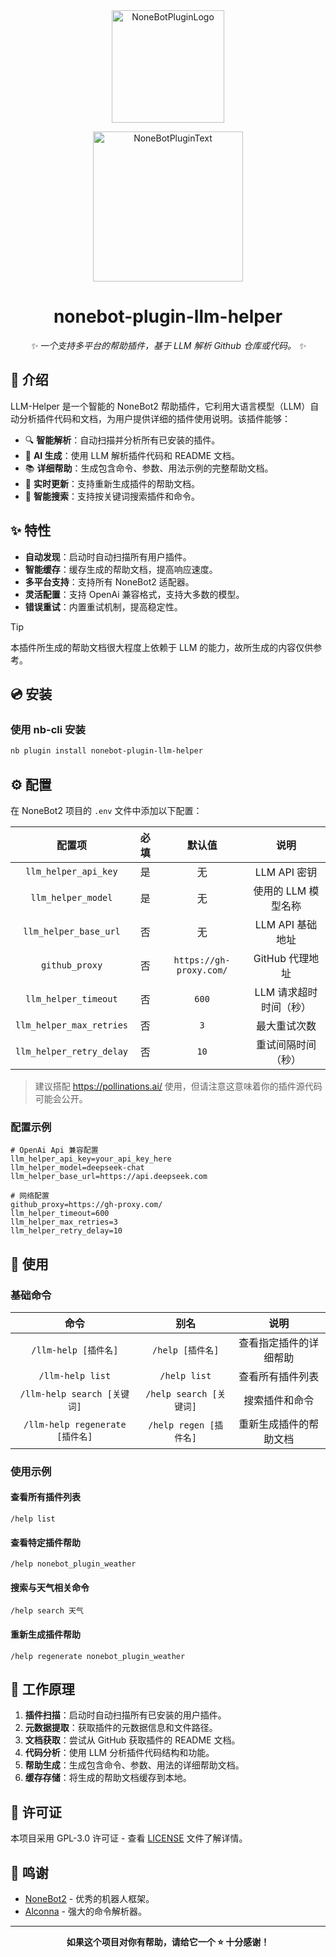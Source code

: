 <div align="center">
  <a href="https://v2.nonebot.dev/store"><img src="https://github.com/A-kirami/nonebot-plugin-template/blob/resources/nbp_logo.png" width="180" height="180" alt="NoneBotPluginLogo"></a>
  <br>
  <p><img src="https://github.com/A-kirami/nonebot-plugin-template/blob/resources/NoneBotPlugin.svg" width="240" alt="NoneBotPluginText"></p>
</div>

<div align="center">

# nonebot-plugin-llm-helper

_✨ 一个支持多平台的帮助插件，基于 LLM 解析 Github 仓库或代码。 ✨_

</div>

## 📖 介绍

LLM-Helper 是一个智能的 NoneBot2 帮助插件，它利用大语言模型（LLM）自动分析插件代码和文档，为用户提供详细的插件使用说明。该插件能够：

- 🔍 **智能解析**：自动扫描并分析所有已安装的插件。
- 🤖 **AI 生成**：使用 LLM 解析插件代码和 README 文档。
- 📚 **详细帮助**：生成包含命令、参数、用法示例的完整帮助文档。
- 🔄 **实时更新**：支持重新生成插件的帮助文档。
- 🔎 **智能搜索**：支持按关键词搜索插件和命令。

## ✨ 特性

- **自动发现**：启动时自动扫描所有用户插件。
- **智能缓存**：缓存生成的帮助文档，提高响应速度。
- **多平台支持**：支持所有 NoneBot2 适配器。
- **灵活配置**：支持 OpenAi 兼容格式，支持大多数的模型。
- **错误重试**：内置重试机制，提高稳定性。

> [!TIP]
> 本插件所生成的帮助文档很大程度上依赖于 LLM 的能力，故所生成的内容仅供参考。

## 💿 安装

### 使用 nb-cli 安装

```bash
nb plugin install nonebot-plugin-llm-helper
```

## ⚙️ 配置

在 NoneBot2 项目的 `.env` 文件中添加以下配置：


| 配置项 | 必填 | 默认值 | 说明 |
|:------:|:----:|:------:|:----:|
| `llm_helper_api_key` | 是 | 无 | LLM API 密钥 |
| `llm_helper_model` | 是 | 无 | 使用的 LLM 模型名称 |
| `llm_helper_base_url` | 否 | 无 | LLM API 基础地址 |
| `github_proxy` | 否 | `https://gh-proxy.com/` | GitHub 代理地址 |
| `llm_helper_timeout` | 否 | `600` | LLM 请求超时时间（秒） |
| `llm_helper_max_retries` | 否 | `3` | 最大重试次数 |
| `llm_helper_retry_delay` | 否 | `10` | 重试间隔时间（秒） |

> 建议搭配 https://pollinations.ai/ 使用，但请注意这意味着你的插件源代码可能会公开。

### 配置示例

```env
# OpenAi Api 兼容配置
llm_helper_api_key=your_api_key_here
llm_helper_model=deepseek-chat
llm_helper_base_url=https://api.deepseek.com

# 网络配置
github_proxy=https://gh-proxy.com/
llm_helper_timeout=600
llm_helper_max_retries=3
llm_helper_retry_delay=10
```

## 🎉 使用

### 基础命令

| 命令 | 别名 | 说明 |
|:----:|:----:|:----:|
| `/llm-help [插件名]` | `/help [插件名]` | 查看指定插件的详细帮助 |
| `/llm-help list` | `/help list` | 查看所有插件列表 |
| `/llm-help search [关键词]` | `/help search [关键词]` | 搜索插件和命令 |
| `/llm-help regenerate [插件名]` | `/help regen [插件名]` | 重新生成插件的帮助文档 |

### 使用示例

#### 查看所有插件列表

```
/help list
```

#### 查看特定插件帮助

```
/help nonebot_plugin_weather
```

#### 搜索与天气相关命令

```
/help search 天气
```

#### 重新生成插件帮助

```
/help regenerate nonebot_plugin_weather
```

## 🔧 工作原理

1. **插件扫描**：启动时自动扫描所有已安装的用户插件。
2. **元数据提取**：获取插件的元数据信息和文件路径。
3. **文档获取**：尝试从 GitHub 获取插件的 README 文档。
4. **代码分析**：使用 LLM 分析插件代码结构和功能。
5. **帮助生成**：生成包含命令、参数、用法的详细帮助文档。
6. **缓存存储**：将生成的帮助文档缓存到本地。

## 📄 许可证

本项目采用 GPL-3.0 许可证 - 查看 [LICENSE](LICENSE) 文件了解详情。

## 🙏 鸣谢

- [NoneBot2](https://github.com/nonebot/nonebot2) - 优秀的机器人框架。
- [Alconna](https://github.com/ArcletProject/Alconna) - 强大的命令解析器。

---

<div align="center">

**如果这个项目对你有帮助，请给它一个 ⭐️ 十分感谢！**

</div>

